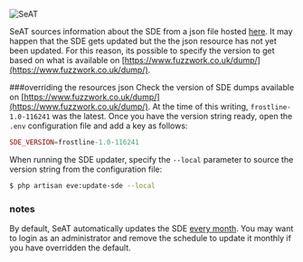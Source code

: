 ![SeAT](https://i.imgur.com/aPPOxSK.png)

SeAT sources information about the SDE from a json file hosted [here](https://github.com/eveseat/resources/blob/master/sde.json). It may happen that the SDE gets updated but the the json resource has not yet been updated. For this reason, its possible to specify the version to get based on what is available on [https://www.fuzzwork.co.uk/dump/](https://www.fuzzwork.co.uk/dump/).

###overriding the resources json
Check the version of SDE dumps available on [https://www.fuzzwork.co.uk/dump/](https://www.fuzzwork.co.uk/dump/). At the time of this writing, `frostline-1.0-116241` was the latest. Once you have the version string ready, open the `.env` configuration file and add a key as follows:

```php
SDE_VERSION=frostline-1.0-116241
```

When running the SDE updater, specify the `--local` parameter to source the version string from the configuration file:

```bash
$ php artisan eve:update-sde --local
```

### notes
By default, SeAT automatically updates the SDE [every month](https://github.com/eveseat/services/blob/master/src/database/seeds/ScheduleSeeder.php#L50). You may want to login as an administrator and remove the schedule to update it monthly if you have overridden the default.
